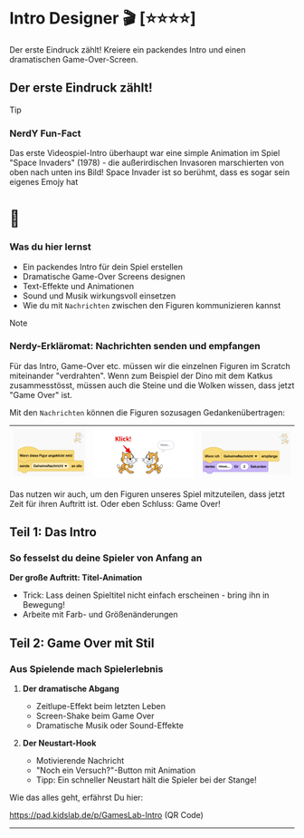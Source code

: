 # Intro Designer 🎬 [⭐⭐⭐⭐]
Der erste Eindruck zählt! Kreiere ein packendes Intro und einen dramatischen Game-Over-Screen.

## Der erste Eindruck zählt!

> [!TIP]
>
> ### NerdY Fun-Fact
>
> Das erste Videospiel-Intro überhaupt war eine simple Animation im Spiel "Space Invaders" (1978) - die außerirdischen Invasoren marschierten von oben nach unten ins Bild! Space Invader ist so berühmt, dass es sogar sein eigenes Emojy hat 
>
> # 👾

### Was du hier lernst
- Ein packendes Intro für dein Spiel erstellen
- Dramatische Game-Over Screens designen  
- Text-Effekte und Animationen
- Sound und Musik wirkungsvoll einsetzen
- Wie du mit `Nachrichten` zwischen den Figuren kommunizieren kannst 

> [!NOTE]
>
> ### Nerdy-Erkläromat: Nachrichten senden und empfangen
>
> Für das Intro, Game-Over etc. müssen wir die einzelnen Figuren im Scratch miteinander "verdrahten". Wenn zum Beispiel der Dino mit dem Katkus zusammesstösst, müssen auch die Steine und die Wolken wissen, dass jetzt "Game Over" ist.
>
> Mit den `Nachrichten` können die Figuren sozusagen Gedankenübertragen:
>
> | ![09-nachricht-senden](screenshots/09-nachricht-senden.png) | ![09-nachrichten](screenshots/09-nachrichten.png) | ![09-nachricht-empfangen](screenshots/09-nachricht-empfangen.png) |
>| ----------------------------------------------------------- | ------------------------------------------------- | ------------------------------------------------------------ |
> 
> Das nutzen wir auch, um den Figuren unseres Spiel mitzuteilen, dass jetzt Zeit für ihren Auftritt ist. Oder eben Schluss: Game Over!

## Teil 1: Das Intro
### So fesselst du deine Spieler von Anfang an

**Der große Auftritt: Titel-Animation**

- Trick: Lass deinen Spieltitel nicht einfach erscheinen - bring ihn in Bewegung!
- Arbeite mit Farb- und Größenänderungen

## Teil 2: Game Over mit Stil
### Aus Spielende mach Spielerlebnis

1. **Der dramatische Abgang**
   - Zeitlupe-Effekt beim letzten Leben
   - Screen-Shake beim Game Over
   - Dramatische Musik oder Sound-Effekte

2. **Der Neustart-Hook**
   - Motivierende Nachricht
   - "Noch ein Versuch?"-Button mit Animation
   - Tipp: Ein schneller Neustart hält die Spieler bei der Stange!
   

Wie das alles geht, erfährst Du hier:

https://pad.kidslab.de/p/GamesLab-Intro (QR Code)

---

